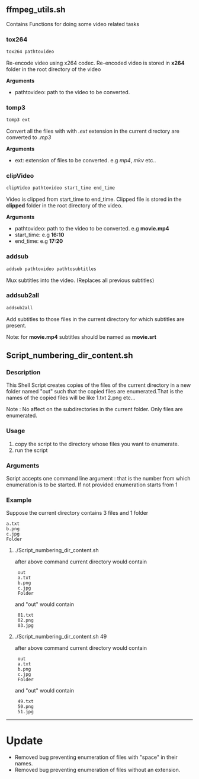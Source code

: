 ## ffmpeg_utils.sh

Contains Functions for doing some video related tasks

### tox264

```bash
tox264 pathtovideo
```

Re-encode video using x264 codec. Re-encoded video is stored in **x264** folder in the root directory of the video

**Arguments**

- pathtovideo: path to the video to be converted.

### tomp3

```bash
tomp3 ext
```

Convert all the files with with *.ext* extension in the current directory are converted to *.mp3*

**Arguments**

- ext: extension of files to be converted. e.g *mp4*, *mkv* etc..

### clipVideo

```bash
clipVideo pathtovideo start_time end_time
```

Video is clipped from start_time to end_time. Clipped file is stored in the **clipped** folder in the root directory of the video.

**Arguments**

- pathtovideo: path to the video to be converted. e.g **movie.mp4**
- start_time: e.g **16:10**
- end_time: e.g **17:20**

### addsub
```bash
addsub pathtovideo pathtosubtitles
```

Mux subtitles into the video. (Replaces all previous subtitles)

### addsub2all

```bash
addsub2all
```

Add subtitles to those files in the current directory for which subtitles are present.

Note: for **movie.mp4** subtitles should be named as **movie.srt**

## Script_numbering_dir_content.sh

### Description

This Shell Script creates copies of the files of the current directory in a new folder named "out" such that the copied files are enumerated.That is the names of the copied files will be like 1.txt 2.png etc...

Note : No affect on the subdirectories in the current folder. Only files are 
	   enumerated.

### Usage
1. copy the script to the directory whose files you want to enumerate.
2. run the script

### Arguments
Script accepts one command line argument : that is the number from which enumeration is to be started. If not provided enumeration starts from 1

### Example
Suppose the current directory contains 3 files and 1 folder 
	
	a.txt 	
	b.png 	
	c.jpg 	
	Folder

1) ./Script_numbering_dir_content.sh 

	after above command current directory would contain
		
		out 	
		a.txt 	
		b.png 	
		c.jpg 	
		Folder

	and "out" would contain 
		
		01.txt 	
		02.png 	
		03.jpg  

2) ./Script_numbering_dir_content.sh 49

	after above command current directory would contain
		
		out 	
		a.txt 	
		b.png 	
		c.jpg 	
		Folder

	and "out" would contain 
	    
	    49.txt 	
	    50.png 	
	    51.jpg

___

# Update

- Removed bug preventing enumeration of files with "space" in their names.
- Removed bug preventing enumeration of files without an extension.

